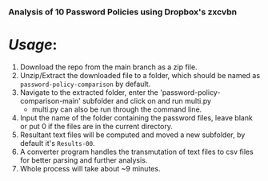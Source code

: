 ### Analysis of 10 Password Policies using Dropbox's zxcvbn
# _Usage_:
1. Download the repo from the main branch as a zip file.
2. Unzip/Extract the downloaded file to a folder, which should be named as `password-policy-comparison` by default.
3. Navigate to the extracted folder, enter the 'password-policy-comparison-main' subfolder and click on and run multi.py
    - multi.py can also be run through the command line. 
4. Input the name of the folder containing the password files, leave blank or put 0 if the files are in the current directory.
5. Resultant text files will be computed and moved a new subfolder, by default it's `Results-00`.
6. A converter program handles the transmutation of text files to csv files for better parsing and further analysis.
7. Whole process will take about ~9 minutes.

